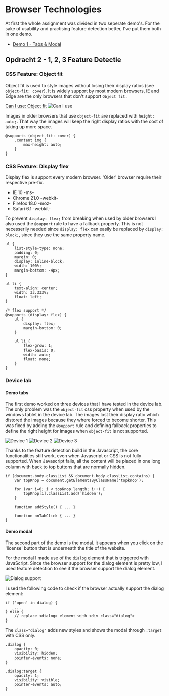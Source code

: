 # Browser Technologies
At first the whole assignment was divided in two seperate demo's. For the sake of usability and practising feature detection better, I've put them both in one demo.

* [Demo 1 - Tabs & Modal](https://jamalvr.github.io/browser-technologies/opdracht2/demo1/1.html)

## Opdracht 2 - 1, 2, 3 Feature Detectie

### CSS Feature: Object fit
Object fit is used to style images without losing their display ratios (see `object-fit: cover`). It is widely support by most modern browsers, IE and Edge are the only browsers that don't support `Object fit.`

[Can I use: Object fit](https://caniuse.com/#search=object-fit)
![Can I use](screenshots/caniuse-objectfit.png)

Images in older browsers that use `object-fit` are replaced with `height: auto;`. That way the images will keep the right display ratios with the cost of taking up more space.

```
@supports (object-fit: cover) { 
    .content img {
        max-height: auto;
    }
}
```

### CSS Feature: Display flex
Display flex is support every modern browser. 'Older' browser require their respective pre-fix.
* IE 10 -ms- 
* Chrome 21.0 -webkit-	
* Firefox 18.0 -moz-
* Safari 6.1 -webkit-

To prevent `display: flex;` from breaking when used by older browsers I also used the `@support` rule to have a fallback property. This is not necesserily needed since `display: flex` can easily be replaced by `display: block;`, since they use the same property name.

```
ul {
    list-style-type: none;
    padding: 0;
    margin: 0;
    display: inline-block;
    width: 100%;
    margin-bottom: -4px;
}

ul li {
    text-align: center;
    width: 33.333%;
    float: left;
}

/* flex support */
@supports (display: flex) {
    ul {
        display: flex;
        margin-bottom: 0;
    }

    ul li {
        flex-grow: 1;
        flex-basis: 0;
        width: auto;
        float: none;
    }
}
```

### Device lab
#### Demo tabs
The first demo worked on three devices that I have tested in the device lab. The only problem was the `object-fit` css property when used by the windows tablet in the device lab. The images lost their display ratio which distored the images because they where forced to become shorter. This was fixed by adding the `@support` rule and defining fallback properties to define the right height for images when `object-fit` is not supported.

![Device 1](screenshots/demo1.1.jpg)
![Device 2](screenshots/demo1.2.jpg)
![Device 3](screenshots/demo1.3.jpg)

Thanks to the feature detection build in the Javascript, the core functionalities still work, even when Javascript or CSS is not fully supported. When Javascript fails, all the content will be placed in one long column with back to top buttons that are normally hidden.

```
if (document.body.classList && document.body.classList.contains) {
    var topKnop = document.getElementsByClassName('topknop');

    for (var i=0; i < topKnop.length; i++) {
        topKnop[i].classList.add('hidden');
    }
    
    function addStyle() { ... }

    function onTabClick { ... }
}
```

#### Demo modal
The second part of the demo is the modal. It appears when you click on the 'license' button that is underneath the title of the website.

For the modal I made use of the `dialog` element that is triggered with JavaScript. Since the browser support for the dialog element is pretty low, I used feature detection to see if the browser support the dialog element.

![Dialog support](screenshots/caniuse-dialog.png)

I used the following code to check if the browser actually support the dialog element:

```
if ('open' in dialog) {
    ...
} else { 
    // replace <dialog> element with <div class="dialog">
}
```

The `class="dialog"` adds new styles and shows the modal through `:target` with CSS only.

```
.dialog {
    opacity: 0;
    visibility: hidden;
    pointer-events: none;
}

.dialog:target {
    opacity: 1;
    visibility: visible;
    pointer-events: auto;
}
```

 